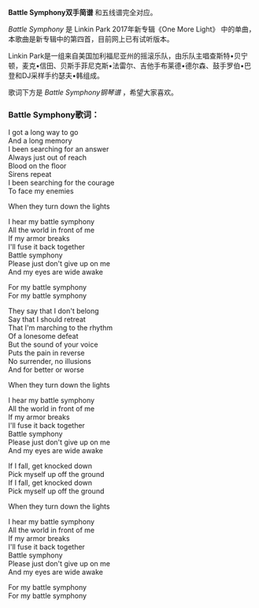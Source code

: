 

**Battle Symphony双手简谱** 和五线谱完全对应。

_Battle Symphony_ 是 Linkin Park 2017年新专辑《One More Light》
中的单曲，本歌曲是新专辑中的第四首，目前网上已有试听版本。

Linkin
Park是一组来自美国加利福尼亚州的摇滚乐队，由乐队主唱查斯特•贝宁顿，麦克•信田、贝斯手菲尼克斯•法雷尔、吉他手布莱德•德尔森、鼓手罗伯•巴登和DJ采样手约瑟夫•韩组成。

歌词下方是 _Battle Symphony钢琴谱_ ，希望大家喜欢。

### Battle Symphony歌词：

I got a long way to go  
And a long memory  
I been searching for an answer  
Always just out of reach  
Blood on the floor  
Sirens repeat  
I been searching for the courage  
To face my enemies

When they turn down the lights

I hear my battle symphony  
All the world in front of me  
If my armor breaks  
I'll fuse it back together  
Battle symphony  
Please just don't give up on me  
And my eyes are wide awake

For my battle symphony  
For my battle symphony

They say that I don't belong  
Say that I should retreat  
That I'm marching to the rhythm  
Of a lonesome defeat  
But the sound of your voice  
Puts the pain in reverse  
No surrender, no illusions  
And for better or worse

When they turn down the lights

I hear my battle symphony  
All the world in front of me  
If my armor breaks  
I'll fuse it back together  
Battle symphony  
Please just don't give up on me  
And my eyes are wide awake

If I fall, get knocked down  
Pick myself up off the ground  
If I fall, get knocked down  
Pick myself up off the ground

When they turn down the lights

I hear my battle symphony  
All the world in front of me  
If my armor breaks  
I'll fuse it back together  
Battle symphony  
Please just don't give up on me  
And my eyes are wide awake

For my battle symphony  
For my battle symphony

